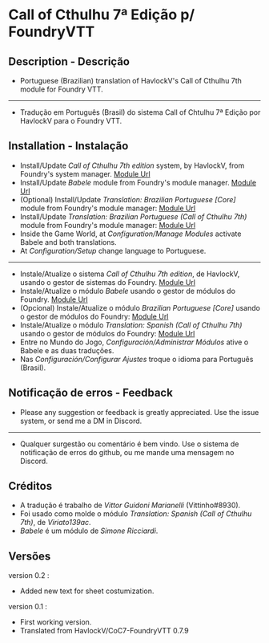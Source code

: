 # Call of Cthulhu 7ª Edição p/ FoundryVTT

## Description - Descrição

* Portuguese (Brazilian) translation of HavlockV's Call of Cthulhu 7th module for Foundry VTT.
----
* Tradução em Português (Brasil) do sistema Call of Chtulhu 7ª Edição por HavlockV para o Foundry VTT.

## Installation - Instalação  

* Install/Update _Call of Cthulhu 7th edition_ system, by HavlockV, from Foundry's system manager.
[Module Url](https://foundryvtt.com/packages/CoC7/)
* Install/Update _Babele_ module from Foundry's module manager.
[Module Url](https://foundryvtt.com/packages/babele/)
* (Optional) Install/Update _Translation: Brazilian Portuguese [Core]_ module from Foundry's module manager:
[Module Url](https://foundryvtt.com/packages/ptBR-core/)
* Install/Update _Translation: Brazilian Portuguese (Call of Cthulhu 7th)_ module from Foundry's module manager:
[Module Url](https://foundryvtt.com/packages/call-of-cthulhu-7th-babele-pt-BR/)
* Inside the Game World, at _Configuration/Manage Modules_ activate Babele and both translations.
* At _Configuration/Setup_ change language to Portuguese.
----
* Instale/Atualize o sistema _Call of Cthulhu 7th edition_, de HavlockV, usando o gestor de sistemas do Foundry.
[Module Url](https://foundryvtt.com/packages/CoC7/)
* Instale/Atualize o módulo _Babele_ usando o gestor de módulos do Foundry.
[Module Url](https://foundryvtt.com/packages/babele/)
* (Opcional) Instale/Atualize o módulo _Brazilian Portuguese [Core]_ usando o gestor de módulos do Foundry:
[Module Url](https://foundryvtt.com/packages/ptBR-core/)
* Instale/Atualize o módulo _Translation: Spanish (Call of Cthulhu 7th)_ usando o gestor de módulos do Foundry:
[Module Url](https://foundryvtt.com/packages/call-of-cthulhu-7th-babele-pt-BR/)
* Entre no Mundo do Jogo, _Configuración/Administrar Módulos_ ative o Babele e as duas traduções.
* Nas _Configuración/Configurar Ajustes_ troque o idioma para Português (Brasil).

## Notificação de erros - Feedback  

* Please any suggestion or feedback is greatly appreciated. Use the issue system, or send me a DM in Discord.
----
* Qualquer surgestão ou comentário é bem vindo. Use o sistema de notificação de erros do github, ou me mande uma mensagem no Discord.

## Créditos  

* A tradução é trabalho de *Vittor Guidoni Marianelli* (Vittinho#8930).
* Foi usado como molde o módulo *Translation: Spanish (Call of Cthulhu 7th)*, de *Viriato139ac*.
* *Babele* é um módulo de *Simone Ricciardi*.

## Versões

version 0.2 :

* Added new text for sheet costumization.

version 0.1 :

* First working version.
* Translated from HavlockV/CoC7-FoundryVTT 0.7.9 
